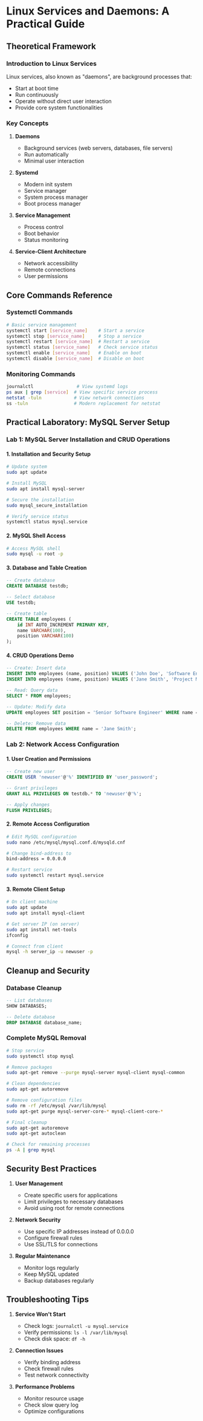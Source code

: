 # Linux Services and Daemons: A Practical Guide

## Theoretical Framework

### Introduction to Linux Services
Linux services, also known as "daemons", are background processes that:
- Start at boot time
- Run continuously
- Operate without direct user interaction
- Provide core system functionalities

### Key Concepts
1. **Daemons**
   - Background services (web servers, databases, file servers)
   - Run automatically
   - Minimal user interaction

2. **Systemd**
   - Modern init system
   - Service manager
   - System process manager
   - Boot process manager

3. **Service Management**
   - Process control
   - Boot behavior
   - Status monitoring

4. **Service-Client Architecture**
   - Network accessibility
   - Remote connections
   - User permissions

## Core Commands Reference

### Systemctl Commands
```bash
# Basic service management
systemctl start [service_name]    # Start a service
systemctl stop [service_name]     # Stop a service
systemctl restart [service_name]  # Restart a service
systemctl status [service_name]   # Check service status
systemctl enable [service_name]   # Enable on boot
systemctl disable [service_name]  # Disable on boot
```

### Monitoring Commands
```bash
journalctl                # View systemd logs
ps aux | grep [service]  # View specific service process
netstat -tuln            # View network connections
ss -tuln                 # Modern replacement for netstat
```

## Practical Laboratory: MySQL Server Setup

### Lab 1: MySQL Server Installation and CRUD Operations

#### 1. Installation and Security Setup
```bash
# Update system
sudo apt update

# Install MySQL
sudo apt install mysql-server

# Secure the installation
sudo mysql_secure_installation

# Verify service status
systemctl status mysql.service
```

#### 2. MySQL Shell Access
```bash
# Access MySQL shell
sudo mysql -u root -p
```

#### 3. Database and Table Creation
```sql
-- Create database
CREATE DATABASE testdb;

-- Select database
USE testdb;

-- Create table
CREATE TABLE employees (
    id INT AUTO_INCREMENT PRIMARY KEY,
    name VARCHAR(100),
    position VARCHAR(100)
);
```

#### 4. CRUD Operations Demo
```sql
-- Create: Insert data
INSERT INTO employees (name, position) VALUES ('John Doe', 'Software Engineer');
INSERT INTO employees (name, position) VALUES ('Jane Smith', 'Project Manager');

-- Read: Query data
SELECT * FROM employees;

-- Update: Modify data
UPDATE employees SET position = 'Senior Software Engineer' WHERE name = 'John Doe';

-- Delete: Remove data
DELETE FROM employees WHERE name = 'Jane Smith';
```

### Lab 2: Network Access Configuration

#### 1. User Creation and Permissions
```sql
-- Create new user
CREATE USER 'newuser'@'%' IDENTIFIED BY 'user_password';

-- Grant privileges
GRANT ALL PRIVILEGES ON testdb.* TO 'newuser'@'%';

-- Apply changes
FLUSH PRIVILEGES;
```

#### 2. Remote Access Configuration
```bash
# Edit MySQL configuration
sudo nano /etc/mysql/mysql.conf.d/mysqld.cnf

# Change bind-address to
bind-address = 0.0.0.0

# Restart service
sudo systemctl restart mysql.service
```

#### 3. Remote Client Setup
```bash
# On client machine
sudo apt update
sudo apt install mysql-client

# Get server IP (on server)
sudo apt install net-tools
ifconfig

# Connect from client
mysql -h server_ip -u newuser -p
```

## Cleanup and Security

### Database Cleanup
```sql
-- List databases
SHOW DATABASES;

-- Delete database
DROP DATABASE database_name;
```

### Complete MySQL Removal
```bash
# Stop service
sudo systemctl stop mysql

# Remove packages
sudo apt-get remove --purge mysql-server mysql-client mysql-common

# Clean dependencies
sudo apt-get autoremove

# Remove configuration files
sudo rm -rf /etc/mysql /var/lib/mysql
sudo apt-get purge mysql-server-core-* mysql-client-core-*

# Final cleanup
sudo apt-get autoremove
sudo apt-get autoclean

# Check for remaining processes
ps -A | grep mysql
```

## Security Best Practices

1. **User Management**
   - Create specific users for applications
   - Limit privileges to necessary databases
   - Avoid using root for remote connections

2. **Network Security**
   - Use specific IP addresses instead of 0.0.0.0
   - Configure firewall rules
   - Use SSL/TLS for connections

3. **Regular Maintenance**
   - Monitor logs regularly
   - Keep MySQL updated
   - Backup databases regularly

## Troubleshooting Tips

1. **Service Won't Start**
   - Check logs: `journalctl -u mysql.service`
   - Verify permissions: `ls -l /var/lib/mysql`
   - Check disk space: `df -h`

2. **Connection Issues**
   - Verify binding address
   - Check firewall rules
   - Test network connectivity

3. **Performance Problems**
   - Monitor resource usage
   - Check slow query log
   - Optimize configurations

